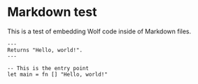 # Markdown test

This is a test of embedding Wolf code inside of Markdown files.

```wolf
---
Returns "Hello, world!".
---

-- This is the entry point
let main = fn [] "Hello, world!"
```